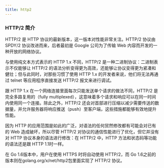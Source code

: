 ```yaml
---
title: http2
---
```

### HTTP/2 简介

HTTP/2 是 HTTP 协议的最新版本，这一版本对性能非常关注。HTTP/2 协议由 SPDY/2 协议改进而来，后者最初是 Google 公司为了传输 Web 内容而开发的一种开放的网络协议。

与使用纯文本方式表示的 HTTP 1.x 不同，HTTP/2 是一种二进制协议：二进制表示不仅能够让 HTTP/2 的语法分析变得更为高效，还能够让协议变得更为紧凑和健壮；但与此同时，对那些习惯了使用 HTTP 1.x 的开发者来说，他们将无法再通过 telnet 等应用程序直接发送 HTTP/2 报文来进行调试。

跟 HTTP 1.x 在一个网络连接里面每次只能发送单个请求的做法不同，HTTP/2 是完全多路复用的（fully multiplexed），这意味着多个请求和响应可以在同一时间内使用同一个连接。除此之外，HTTP/2 还会对首部进行压缩以减少需要传送的数据量，并允许服务器将响应推送（push）至客户端，这些措施都能够有效地提升性能。

因为 HTTP 的应用范围是如此的广泛，对语法的任何贸然修改都有可能会对已有的 Web 造成破坏，所以尽管 HTTP/2 对协议的通信性能进行了优化，但它并没有对 HTTP 协议本身的语法进行修改：在 HTTP/2 中，HTTP 方法和状态码等功能的语法还是跟 HTTP 1.1时一样。

在 Go 1.6版本中，用户在使用 HTTPS 时将自动使用 HTTP/2，而 Go 1.6之前的版本则在golang.org/x/net/http2包里面实现了 HTTP/2 协议。